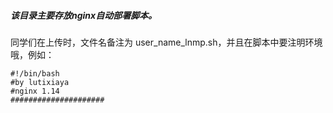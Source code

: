 ##### 该目录主要存放nginx自动部署脚本。

同学们在上传时，文件名备注为 user_name_lnmp.sh，并且在脚本中要注明环境哦，例如：

```
#!/bin/bash
#by lutixiaya
#nginx 1.14
#####################
```

